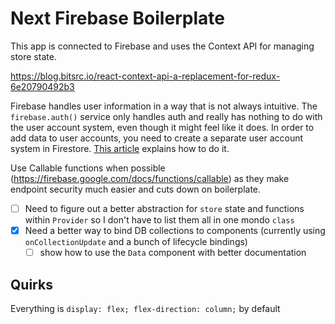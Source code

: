 # Next Firebase Boilerplate

This app is connected to Firebase and uses the Context API for managing store state.

https://blog.bitsrc.io/react-context-api-a-replacement-for-redux-6e20790492b3

Firebase handles user information in a way that is not always intuitive. The `firebase.auth()` service only handles auth and really has nothing to do with the user account system, even though it might feel like it does. In order to add data to user accounts, you need to create a separate user account system in Firestore. [This article](https://bigcodenerd.org/create-user-profile-firestore-authentication/) explains how to do it.

Use Callable functions when possible (https://firebase.google.com/docs/functions/callable) as they make endpoint security much easier and cuts down on boilerplate.

- [ ] Need to figure out a better abstraction for `store` state and functions within `Provider` so I don't have to list them all in one mondo `class`
- [x] Need a better way to bind DB collections to components (currently using `onCollectionUpdate` and a bunch of lifecycle bindings)
  - [ ] show how to use the `Data` component with better documentation

## Quirks

Everything is `display: flex; flex-direction: column;` by default